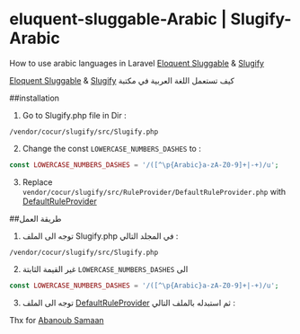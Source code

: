 # eluquent-sluggable-Arabic | Slugify-Arabic

How to use arabic languages in Laravel [Eloquent Sluggable](https://github.com/cviebrock/eloquent-sluggable) & [Slugify](https://github.com/cocur/slugify)

[Eloquent Sluggable](https://github.com/cviebrock/eloquent-sluggable) & [Slugify](https://github.com/cocur/slugify) كيف تستعمل اللغة العربية في مكتبة

##installation 

1. Go to Slugify.php file in Dir :

 ```
/vendor/cocur/slugify/src/Slugify.php
```
    
2. Change the const `LOWERCASE_NUMBERS_DASHES` to :

 ```php
const LOWERCASE_NUMBERS_DASHES = '/([^\p{Arabic}a-zA-Z0-9]+|-+)/u';  
```

3. Replace `vendor/cocur/slugify/src/RuleProvider/DefaultRuleProvider.php` with [DefaultRuleProvider](https://github.com/nodekits/eluquent-sluggable-arabic/blob/master/DefaultRuleProvider.php)


##طريقة العمل

1. توجه الى الملف Slugify.php  في المجلد التالي : 
 ```
/vendor/cocur/slugify/src/Slugify.php
```
    
2. غير القيمة الثابتة `LOWERCASE_NUMBERS_DASHES` الى 
  
 ```php
const LOWERCASE_NUMBERS_DASHES = '/([^\p{Arabic}a-zA-Z0-9]+|-+)/u';  
```

3. توجه الى الملف [DefaultRuleProvider](https://github.com/nodekits/eluquent-sluggable-arabic/blob/master/DefaultRuleProvider.php) ثم استبدله بالملف التالي : 


Thx for [Abanoub Samaan](https://github.com/abanoubsamaan)
